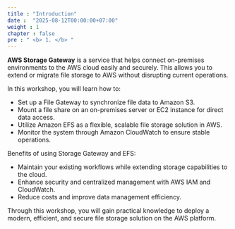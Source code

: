 ```yaml
---
title : "Introduction"
date :  "2025-08-12T00:00:00+07:00" 
weight : 1 
chapter : false
pre : " <b> 1. </b> "
---
```

**AWS Storage Gateway** is a service that helps connect on-premises environments to the AWS cloud easily and securely. This allows you to extend or migrate file storage to AWS without disrupting current operations.

In this workshop, you will learn how to:

- Set up a File Gateway to synchronize file data to Amazon S3.
- Mount a file share on an on-premises server or EC2 instance for direct data access.
- Utilize Amazon EFS as a flexible, scalable file storage solution in AWS.
- Monitor the system through Amazon CloudWatch to ensure stable operations.

Benefits of using Storage Gateway and EFS:

- Maintain your existing workflows while extending storage capabilities to the cloud.
- Enhance security and centralized management with AWS IAM and CloudWatch.
- Reduce costs and improve data management efficiency.

Through this workshop, you will gain practical knowledge to deploy a modern, efficient, and secure file storage solution on the AWS platform.
